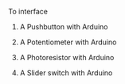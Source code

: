 To interface
1. A Pushbutton with Arduino

2. A Potentiometer with Arduino

3. A Photoresistor with Arduino

4. A Slider switch with Arduino
